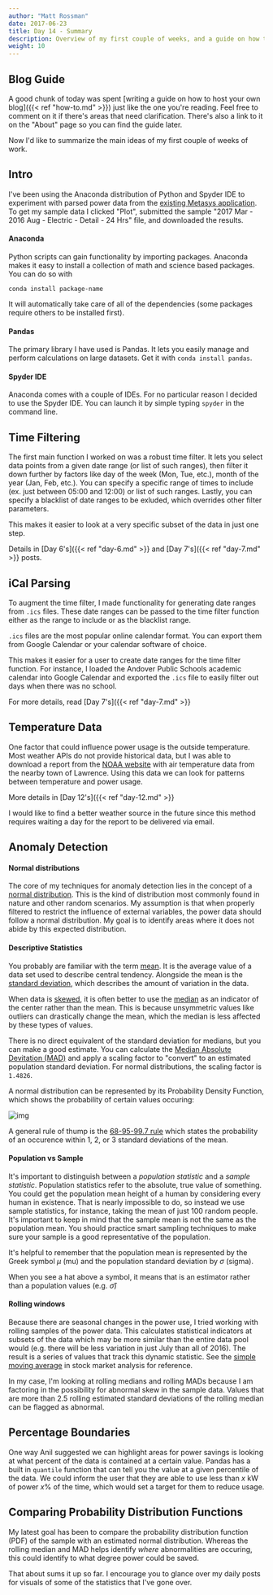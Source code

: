 ```yaml
---
author: "Matt Rossman"
date: 2017-06-23
title: Day 14 - Summary
description: Overview of my first couple of weeks, and a guide on how to make a blog
weight: 10
---
```



## Blog Guide

A good chunk of today was spent [writing a guide on how to host your own blog]({{< ref "how-to.md" >}}) just like the one you're reading. Feel free to comment on it if there's areas that need clarification. There's also a link to it on the "About" page so you can find the guide later.

Now I'd like to summarize the main ideas of my first couple of weeks of work.

## Intro
I've been using the Anaconda distribution of Python and Spyder IDE to experiment with parsed power data from the [existing Metasys application](https://www.energizeapps.com/). To get my sample data I clicked "Plot", submitted the sample "2017 Mar - 2016 Aug - Electric - Detail - 24 Hrs" file, and downloaded the results.

#### Anaconda
Python scripts can gain functionality by importing packages. Anaconda makes it easy to install a collection of math and science based packages. You can do so with

	conda install package-name

It will automatically take care of all of the dependencies (some packages require others to be installed first).

#### Pandas
The primary library I have used is Pandas. It lets you easily manage and perform calculations on large datasets. Get it with `conda install pandas`.

#### Spyder IDE
Anaconda comes with a couple of IDEs. For no particular reason I decided to use the Spyder IDE. You can launch it by simple typing `spyder` in the command line.

## Time Filtering
The first main function I worked on was a robust time filter. It lets you select data points from a given date range (or list of such ranges), then filter it down further by factors like day of the week (Mon, Tue, etc.), month of the year (Jan, Feb, etc.). You can specify a specific range of times to include (ex. just between 05:00 and 12:00) or list of such ranges. Lastly, you can specify a blacklist of date ranges to be exluded, which overrides other filter parameters.

This makes it easier to look at a very specific subset of the data in just one step.

Details in [Day 6's]({{< ref "day-6.md" >}} and [Day 7's]({{< ref "day-7.md" >}} posts.

## iCal Parsing
To augment the time filter, I made functionality for generating date ranges from `.ics` files. These date ranges can be passed to the time filter function either as the range to include or as the blacklist range.

`.ics` files are the most popular online calendar format. You can export them from Google Calendar or your calendar software of choice.

This makes it easier for a user to create date ranges for the time filter function. For instance, I loaded the Andover Public Schools academic calendar into Google Calendar and exported the `.ics` file to easily filter out days when there was no school.

For more details, read [Day 7's]({{< ref "day-7.md" >}}

## Temperature Data
One factor that could influence power usage is the outside temperature. Most weather APIs do not provide historical data, but I was able to download a report from the [NOAA website](https://www.ncdc.noaa.gov/cdo-web/datatools/findstation) with air temperature data from the nearby town of Lawrence. Using this data we can look for patterns between temperature and power usage.

More details in [Day 12's]({{< ref "day-12.md" >}}

I would like to find a better weather source in the future since this method requires waiting a day for the report to be delivered via email.

## Anomaly Detection
#### Normal distributions
The core of my techniques for anomaly detection lies in the concept of a [normal distribution](https://en.wikipedia.org/wiki/Normal_distribution). This is the kind of distribution most commonly found in nature and other random scenarios. My assumption is that when properly filtered to restrict the influence of external variables, the power data should follow a normal distribution. My goal is to identify areas where it does not abide by this expected distribution.

#### Descriptive Statistics
You probably are familiar with the term [mean](https://en.wikipedia.org/wiki/Arithmetic_mean). It is the average value of a data set used to describe central tendency. Alongside the mean is the [standard deviation](https://en.wikipedia.org/wiki/Standard_deviation), which describes the amount of variation in the data.

When data is [skewed](https://en.wikipedia.org/wiki/Skewness), it is often better to use the [median](https://en.wikipedia.org/wiki/Median) as an indicator of the center rather than the mean. This is because unsymmetric values like outliers can drastically change the mean, which the median is less affected by these types of values.

There is no direct equivalent of the standard deviation for medians, but you can make a good estimate. You can calculate the [Median Absolute Devitation (MAD)](https://en.wikipedia.org/wiki/Median_absolute_deviation) and apply a scaling factor to "convert" to an estimated population standard deviation. For normal distributions, the scaling factor is `1.4826`.

A normal distribution can be represented by its Probability Density Function, which shows the probability of certain values occuring:

![img](https://upload.wikimedia.org/wikipedia/commons/thumb/7/74/Normal_Distribution_PDF.svg/350px-Normal_Distribution_PDF.svg.png)

A general rule of thump is the [68-95-99.7 rule](https://en.wikipedia.org/wiki/68%E2%80%9395%E2%80%9399.7_rule) which states the probability of an occurence within 1, 2, or 3 standard deviations of the mean.

#### Population vs Sample
It's important to distinguish between a *population statistic* and a *sample statistic*. Population statistics refer to the absolute, true value of something. You could get the population mean height of a human by considering every human in existence. That is nearly impossible to do, so instead we use sample statistics, for instance, taking the mean of just 100 random people. It's important to keep in mind that the sample mean is not the same as the population mean. You should practice smart sampling techniques to make sure your sample is a good representative of the population.

It's helpful to remember that the population mean is represented by the Greek symbol $\mu$ (mu) and the population standard deviation by $\sigma$ (sigma).

When you see a hat above a symbol, it means that is an estimator rather than a population values (e.g. $\hat{\sigma}$)

#### Rolling windows
Because there are seasonal changes in the power use, I tried working with rolling samples of the power data. This calculates statistical indicators at subsets of the data which may be more similar than the entire data pool would (e.g. there will be less variation in just July than all of 2016). The result is a series of values that track this dynamic statistic. See the [simple moving average](http://www.investopedia.com/terms/s/sma.asp) in stock market analysis for reference.

In my case, I'm looking at rolling medians and rolling MADs because I am factoring in the possibility for abnormal skew in the sample data. Values that are more than 2.5 rolling estimated standard deviations of the rolling median can be flagged as abnormal.

## Percentage Boundaries
One way Anil suggested we can highlight areas for power savings is looking at what percent of the data is contained at a certain value. Pandas has a built in `quantile` function that can tell you the value at a given percentile of the data. We could inform the user that they are able to use less than $x$ kW of power $x\%$ of the time, which would set a target for them to reduce usage.

## Comparing Probability Distribution Functions
My latest goal has been to compare the probability distribution function (PDF) of the sample with an estimated normal distribution. Whereas the rolling median and MAD helps identify *where* abnormalities are occuring, this could identify to what degree power could be saved.


That about sums it up so far. I encourage you to glance over my daily posts for visuals of some of the statistics that I've gone over.

